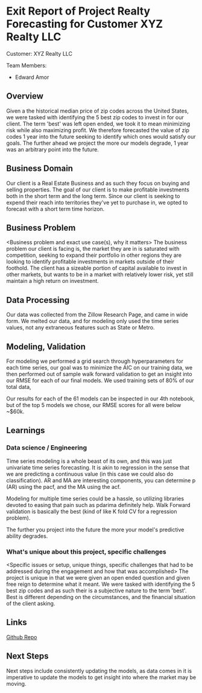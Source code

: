# Exit Report of Project Realty Forecasting for Customer XYZ Realty LLC

Customer: XYZ Realty LLC

Team Members:

- Edward Amor

## Overview

Given a the historical median price of zip codes across the United States, we were tasked with identifying the 5 best zip codes to invest in
for our client. The term 'best' was left open ended, we took it to mean minimizing risk while also maximizing profit. We therefore forecasted the
value of zip codes 1 year into the future seeking to identify which ones would satisfy our goals. The further ahead we project the more our models degrade,
1 year was an arbitrary point into the future.

## Business Domain

Our client is a Real Estate Business and as such they focus on buying and selling properties. The goal of our client is to make profitable investments both in
the short term and the long term. Since our client is seeking to expend their reach into territories they've yet to purchase in, we opted to forecast with
a short term time horizon.

## Business Problem

<Business problem and exact use case(s), why it matters\>
The business problem our client is facing is, the market they are in is saturated with competition, seeking to expand their portfolio in other regions
they are looking to identify profitable investments in markets outside of their foothold. The client has a sizeable portion of capital available to invest
in other markets, but wants to be in a market with relatively lower risk, yet still maintain a high return on investment.

## Data Processing

Our data was collected from the Zillow Research Page, and came in wide form. We melted our data, and for modeling only used
the time series values, not any extraneous features such as State or Metro.

## Modeling, Validation

For modeling we performed a grid search through hyperparameters for each time series, our goal was to minimize the AIC on our training data,
we then performed out of sample walk forward validation to get an insight into our RMSE for each of our final models. We used training sets of
80% of our total data,

Our results for each of the 61 models can be inspected in our 4th notebook, but of the top 5 models we chose, our RMSE scores for all were below ~\$60k.

## Learnings

### Data science / Engineering

Time series modeling is a whole beast of its own, and this was just univariate time series forecasting. It is akin to regression in the sense that
we are predicting a continuous value (in this case we could also do classification). AR and MA are interesting components, you can determine p (AR) using
the pacf, and the MA using the acf.

Modeling for multiple time series could be a hassle, so utilizing libraries devoted to easing that pain such as pdarima definitely help.
Walk Forward validation is basically the best (kind of like K fold CV for a regression problem).

The further you project into the future the more your model's predictive ability degrades.

### What's unique about this project, specific challenges

<Specific issues or setup, unique things, specific challenges that had to be addressed during the engagement and how that was accomplished\>
The project is unique in that we were given an open ended question and given free reign to determine what it meant. We were tasked with
identifying the 5 best zip codes and as such their is a subjective nature to the term 'best'. Best is different depending on the circumstances, and the
financial situation of the client asking.

## Links

[Github Repo](https://github.com/Skellet0r/realty-forecast)

## Next Steps

Next steps include consistently updating the models, as data comes in it is imperative to update the models to get insight into where the market may be moving.
